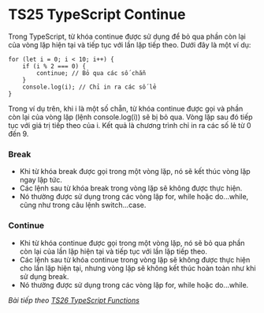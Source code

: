 # TS25 TypeScript Continue

Trong TypeScript, từ khóa continue được sử dụng để bỏ qua phần còn lại của vòng lặp hiện tại và tiếp tục với lần lặp tiếp theo. Dưới đây là một ví dụ:

```
for (let i = 0; i < 10; i++) {
    if (i % 2 === 0) {
        continue; // Bỏ qua các số chẵn
    }
    console.log(i); // Chỉ in ra các số lẻ
}
```

Trong ví dụ trên, khi i là một số chẵn, từ khóa continue được gọi và phần còn lại của vòng lặp (lệnh console.log(i)) sẽ bị bỏ qua. Vòng lặp sau đó tiếp tục với giá trị tiếp theo của i. Kết quả là chương trình chỉ in ra các số lẻ từ 0 đến 9.

### Break

- Khi từ khóa break được gọi trong một vòng lặp, nó sẽ kết thúc vòng lặp ngay lập tức.
- Các lệnh sau từ khóa break trong vòng lặp sẽ không được thực hiện.
- Nó thường được sử dụng trong các vòng lặp for, while hoặc do...while, cũng như trong câu lệnh switch...case.

### Continue

- Khi từ khóa continue được gọi trong một vòng lặp, nó sẽ bỏ qua phần còn lại của lần lặp hiện tại và tiếp tục với lần lặp tiếp theo.
- Các lệnh sau từ khóa continue trong vòng lặp sẽ không được thực hiện cho lần lặp hiện tại, nhưng vòng lặp sẽ không kết thúc hoàn toàn như khi sử dụng break.
- Nó thường được sử dụng trong các vòng lặp for, while hoặc do...while.

*Bài tiếp theo [TS26 TypeScript Functions ](/session/session_026_ts_functions.md)*